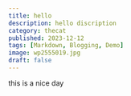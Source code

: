 ```yaml
---
title: hello
description: hello discription
category: thecat
published: 2023-12-12
tags: [Markdown, Blogging, Demo]
image: wp2555019.jpg
draft: false
---
```

t﻿his is a nice day